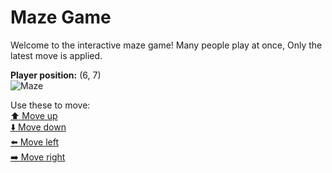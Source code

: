 # Maze Game  
Welcome to the interactive maze game! Many people play at once, Only the latest move is applied.

**Player position:** (6, 7)  
![Maze](https://github-maze-game.vercel.app/images/pos_6_7.png?t=1760704067828)

Use these to move:  
[⬆️ Move up](https://github-maze-game.vercel.app/move/6_7_w)  
[⬇️ Move down](https://github-maze-game.vercel.app/move/6_7_s)  
[⬅️ Move left](https://github-maze-game.vercel.app/move/6_7_a)  
[➡️ Move right](https://github-maze-game.vercel.app/move/6_7_d)

